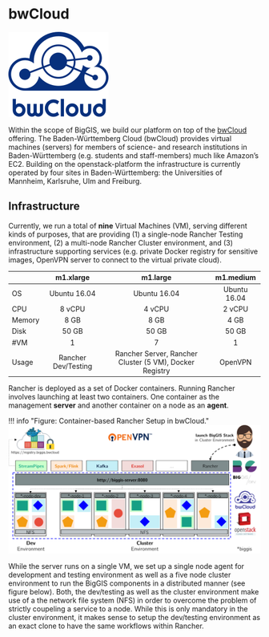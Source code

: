 # bwCloud

![](bwcloud-logo.svg)

Within the scope of BigGIS, we build our platform on top of the [bwCloud](https://www.bw-cloud.org/) offering. The
Baden-Württemberg Cloud (bwCloud) provides virtual machines (servers) for members of science- and research institutions
in Baden-Württemberg (e.g. students and staff-members) much like Amazon’s EC2. Building on the openstack-platform the
infrastructure is currently operated by four sites in Baden-Württemberg: the Universities of Mannheim, Karlsruhe, Ulm
and Freiburg.

## Infrastructure

Currently, we run a total of **nine** Virtual Machines (VM), serving different kinds of purposes, that are providing (1)
a single-node Rancher Testing environment, (2) a multi-node Rancher Cluster environment, and (3) infrastructure
supporting services (e.g. private Docker registry for sensitive images, OpenVPN server to connect to the virtual private
cloud).

|        |      m1.xlarge      |                         m1.large                        |   m1.medium  |
|--------|:-------------------:|:-------------------------------------------------------:|:------------:|
| OS     |     Ubuntu 16.04    |                       Ubuntu 16.04                      | Ubuntu 16.04 |
| CPU    |        8 vCPU       |                          4 vCPU                         |    2 vCPU    |
| Memory |         8 GB        |                           8 GB                          |     4 GB     |
| Disk   |        50 GB        |                          50 GB                          |     50 GB    |
| #VM    |          1          |                            7                            |       1      |
| Usage  | Rancher Dev/Testing | Rancher Server, Rancher Cluster (5 VM), Docker Registry |    OpenVPN   |

Rancher is deployed as a set of Docker containers. Running Rancher involves launching at least two containers. One
container as the management **server** and another container on a node as an **agent**.

!!! info "Figure: Container-based Rancher Setup in bwCloud."
    ![](bwcloud-infrastructure.png)

While the server runs on a single VM, we set up a single node agent for development and testing environment as well as a
five node cluster environment to run the BigGIS components in a distributed manner (see figure below). Both, the
dev/testing as well as the cluster environment make use of a the network file system (NFS) in order to overcome the
problem of strictly coupeling a service to a node. While this is only mandatory in the cluster environment, it makes
sense to setup the dev/testing environment as an exact clone to have the same workflows within Rancher.
